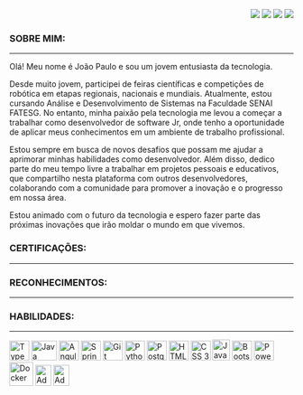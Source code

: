 <picture>
  <p><a href="https://media.discordapp.net/attachments/1094679979507335270/1097265119303573624/Ativo_1.png?width=1033&height=167"></a></p>
</picture>  

<div>
  <section align="right">
  <a href = "mailto:joao.lima_dev@outlook.com"><img src="https://img.shields.io/badge/-Outlook-%23333?style=for-the-badge&logo=microsoft-outlook&logoColor=white" target="_blank"></a>
    <a href="https://www.youtube.com/@joao_limaa/videos" target="_blank"><img src="https://img.shields.io/badge/YouTube-%23333?style=for-the-badge&logo=youtube&logoColor=white" target="_blank"></a>
    <a href="https://instagram.com/jplimag?igshid=YmMyMTA2M2Y=" target="_blank"><img src="https://img.shields.io/badge/-Instagram-%23333?style=for-the-badge&logo=instagram&logoColor=white" target="_blank"></a>
    <a href="https://www.linkedin.com/in/joao-limaa/" target="_blank"><img src="https://img.shields.io/badge/-LinkedIn-%23333?style=for-the-badge&logo=linkedin&logoColor=white" target="_blank"></a>   
  </section>
</div>

### **SOBRE MIM:**

---

<p>
  Olá! Meu nome é João Paulo e sou um jovem entusiasta da tecnologia.

  Desde muito jovem, participei de feiras científicas e competições de robótica em etapas regionais, nacionais e mundiais. Atualmente, estou cursando Análise e           Desenvolvimento de Sistemas na Faculdade SENAI FATESG. No entanto, minha paixão pela tecnologia me levou a começar a trabalhar como desenvolvedor de software Jr,       onde tenho a oportunidade de aplicar meus conhecimentos em um ambiente de trabalho profissional.

  Estou sempre em busca de novos desafios que possam me ajudar a aprimorar minhas habilidades como desenvolvedor. Além disso, dedico parte do meu tempo livre a           trabalhar em projetos pessoais e educativos, que compartilho nesta plataforma com outros desenvolvedores, colaborando com a comunidade para promover a inovação e o     progresso em nossa área.

  Estou animado com o futuro da tecnologia e espero fazer parte das próximas inovações que irão moldar o mundo em que vivemos.
</p> 



### **CERTIFICAÇÕES:**

---

<p>
  
</p> 

### **RECONHECIMENTOS:**

---

<p>

</p> 
 
### **HABILIDADES:**

---

<div>
  <img src="https://cdn.jsdelivr.net/gh/devicons/devicon/icons/typescript/typescript-original.svg" title="TypeScript" width="35" height="35"/>
  <img src="https://cdn.jsdelivr.net/gh/devicons/devicon/icons/java/java-original.svg" width="45" title="Java" height="35"/> 
  <img src="https://cdn.jsdelivr.net/gh/devicons/devicon/icons/angularjs/angularjs-original.svg" title="Angular" width="35" height="35"/> 
  <img src="https://cdn.jsdelivr.net/gh/devicons/devicon/icons/spring/spring-original.svg" title="SpringBoot" width="35" height="35"/> 
  <img src="https://cdn.jsdelivr.net/gh/devicons/devicon/icons/git/git-original.svg" title="Git" width="35" height="35"/> 
  <img src="https://cdn.jsdelivr.net/gh/devicons/devicon/icons/python/python-original.svg" title="Python" width="35" height="35"/> 
  <img src="https://cdn.jsdelivr.net/gh/devicons/devicon/icons/postgresql/postgresql-original.svg" title="PostgreSQL" width="35" height="35"/> 
  <img src="https://cdn.jsdelivr.net/gh/devicons/devicon/icons/html5/html5-original.svg" title="HTML 5" width="35" height="35"/> 
  <img src="https://cdn.jsdelivr.net/gh/devicons/devicon/icons/css3/css3-original.svg" title="CSS 3" width="35" height="35"/> 
  <img src="https://cdn.jsdelivr.net/gh/devicons/devicon/icons/javascript/javascript-original.svg" title="JavaScript" width="31" height="37px"/>
  <img src="https://cdn.jsdelivr.net/gh/devicons/devicon/icons/bootstrap/bootstrap-original.svg" title="Bootstrap" width="35" height="35"/>
  <img src="https://img.icons8.com/color/512/power-bi.png" title="Power BI" width="35" height="35"/>
  <img src="https://cdn.jsdelivr.net/gh/devicons/devicon/icons/docker/docker-original.svg" title="Docker" width="42" height="42"/>
  <img src="https://cdn.jsdelivr.net/gh/devicons/devicon/icons/illustrator/illustrator-plain.svg" title="Adobe Illustrator" width="28" height="37px"/>
   <img src="https://cdn.jsdelivr.net/gh/devicons/devicon/icons/photoshop/photoshop-plain.svg" title="Adobe Photoshop" width="28" height="37px"/>
</div>

